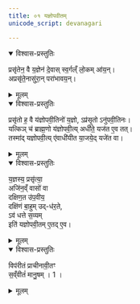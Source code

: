 ```yaml
---
title: ०१ यज्ञोपवीतम्
unicode_script: devanagari

---
```


<details open><summary>विश्वास-प्रस्तुतिः</summary>

प्रसृ॑तेन॒ वै य॒ज्ञेन॑ दे॒वास् स्व॒र्गल्ँ लो॒कम् आ॑य॒न्।  
अप्रसृ॑ते॒नासु॑रा॒न् परा॑भावय॒न्।  
</details>

<details><summary>मूलम्</summary>

प्रसृ॑तेन॒ वै य॒ज्ञेन॑ दे॒वास् स्व॒र्गल्ँ लो॒कम् आ॑य॒न्।  
अप्रसृ॑ते॒नासु॑रा॒न् परा॑भावय॒न्।  
</details>


<details open><summary>विश्वास-प्रस्तुतिः</summary>

प्रसृ॑तो ह॒ वै य॑ज्ञोपवी॒तिनो॑ य॒ज्ञो, ऽप्र॑सृ॒तो ऽनु॑पवी॒तिनः।  
यत्किञ् च॑ ब्राह्म॒णो य॑ज्ञोपवी॒त्य् अधी॑ते॒ यज॑त ए॒व तत्।  
तस्मा॑द् यज्ञोपवी॒त्य् ए॑वाधी॑यीत या॒जये॒द् यजे॑त वा।  
</details>

<details><summary>मूलम्</summary>

प्रसृ॑तो ह॒ वै य॑ज्ञोपवी॒तिनो॑ य॒ज्ञो, ऽप्र॑सृ॒तो ऽनु॑पवी॒तिनः।  
यत्किञ् च॑ ब्राह्म॒णो य॑ज्ञोपवी॒त्य् अधी॑ते॒ यज॑त ए॒व तत्।  
तस्मा॑द् यज्ञोपवी॒त्य् ए॑वाधी॑यीत या॒जये॒द् यजे॑त वा।  
</details>

<details open><summary>विश्वास-प्रस्तुतिः</summary>

य॒ज्ञस्य॒ प्रसृ॑त्या॒  
अजि॑न॒व्ँ वासो॑ वा  
दक्षिण॒त उ॑प॒वीय॒  
दक्षि॑णं बा॒हुम् उद्-ध॑र॒ते,  
ऽव॑ धत्ते स॒व्यम्  
इति॑ यज्ञोपवी॒तम् ए॒तद् ए॒व।  
</details>

<details><summary>मूलम्</summary>

य॒ज्ञस्य॒ प्रसृ॑त्या॒  
अजि॑न॒व्ँ वासो॑ वा  
दक्षिण॒त उ॑प॒वीय॒  
दक्षि॑णं बा॒हुम् उद्-ध॑र॒ते,  
ऽव॑ धत्ते स॒व्यम्  
इति॑ यज्ञोपवी॒तम् ए॒तद् ए॒व।  
</details>


<details open><summary>विश्वास-प्रस्तुतिः</summary>

विप॑रीतं प्राचीनावी॒तꣳ  
स॒व्ँवीतं॑ मानु॒षम् । 1 ।
</details>

<details><summary>मूलम्</summary>

विप॑रीतं प्राचीनावी॒तꣳ  
स॒व्ँवीतं॑ मानु॒षम् । 1 ।
</details>
